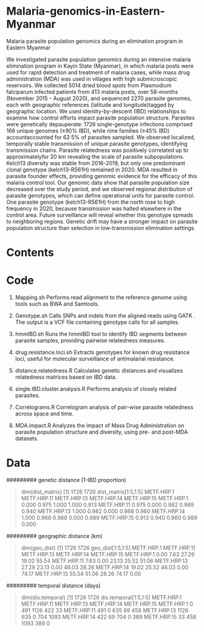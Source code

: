 # Malaria-genomics-in-Eastern-Myanmar

Malaria parasite population genomics during an elimination program in Eastern Myanmar

We investigated parasite population genomics during an intensive malaria elimination program in Kayin State (Myanmar), in which malaria posts were used for rapid detection and treatment of malaria cases, while mass drug administration (MDA) was used in villages with high submicroscopic reservoirs. 
We collected 5014 dried blood spots from Plasmodium falciparum infected patients from 413 malaria posts, over 58-months (November 2015 - August 2020), and sequenced 2270 parasite genomes, each with geographic references (latitude and longitude)tagged by geographic location. We used identity-by-descent (IBD) relationships to examine how control efforts impact parasite population structure.
Parasites were genetically depauperate: 1726 single-genotype infections comprised 166 unique genomes (≥90% IBD), while nine families (≥45% IBD) accountaccounted for 62·5% of parasites sampled. We observed localized, temporally stable transmission of unique parasite genotypes, identifying transmission chains. Parasite relatedness was positively correlated up to approximatelyfor 20 km revealing the scale of parasite subpopulations. Kelch13 diversity was stable from 2016-2019, but only one predominant clonal genotype (kelch13-R561H) remained in 2020.  MDA resulted in parasite founder effects, providing genomic evidence for the efficacy of this malaria control tool. 
Our genomic data show that parasite population size decreased over the study period, and we observed regional distribution of parasite genotypes, which can define operational units for parasite control. One parasite genotype (kelch13-R561H) from the north rose to high frequency in 2020, because transmission was halted elsewhere in the control area. Future surveillance will reveal whether this genotype spreads to neighboring regions. Genetic drift may have a stronger impact on parasite population structure than selection in low-transmission elimination settings.

# Contents
# Code
1. Mapping.sh
Performs read alignment to the reference genome using tools such as BWA and Samtools.

2. Genotype.sh
Calls SNPs and indels from the aligned reads using GATK . The output is a VCF file containing genotype calls for all samples.

3. hmmIBD.sh
Runs the hmmIBD tool to identify IBD segments between parasite samples, providing pairwise relatedness measures.

4. drug.resistance.loci.sh
Extracts genotypes for known drug resistance loci, useful for molecular surveillance of antimalarial resistance.

5. distance.relatedness.R
Calculates genetic distances and visualizes relatedness matrices based on IBD data.

6. single.IBD.cluster.analysis.R
Performs analysis of closely related parasites.

7. Correlograms.R
Correlogram analysis of pair-wise parasite relatedness across space and time.

8. MDA.impact.R
Analyzes the impact of Mass Drug Administration on parasite population structure and diversity, using pre- and post-MDA datasets.

# Data
#########  genetic distance (1-IBD proportion)
> dim(dist_matrix)
[1] 1726 1726
> dist_matrix[1:5,1:5]
            METF.HRP.1 METF.HRP.11 METF.HRP.13 METF.HRP.14 METF.HRP.15
METF.HRP.1       0.000       0.975       1.000       1.000       0.913
METF.HRP.11      0.975       0.000       0.982       0.969       0.940
METF.HRP.13      1.000       0.982       0.000       0.988       0.960
METF.HRP.14      1.000       0.969       0.988       0.000       0.989
METF.HRP.15      0.913       0.940       0.960       0.989       0.000

#########  geographic distance (km) 
> dim(geo_dist)
[1] 1726 1726
> geo_dist[1:5,1:5]
            METF.HRP.1 METF.HRP.11 METF.HRP.13 METF.HRP.14 METF.HRP.15
METF.HRP.1        0.00        7.63       27.29       19.02       55.54
METF.HRP.11       7.63        0.00       23.13       25.52       51.06
METF.HRP.13      27.29       23.13        0.00       46.03       28.26
METF.HRP.14      19.02       25.52       46.03        0.00       74.17
METF.HRP.15      55.54       51.06       28.26       74.17        0.00

#########  temporal distance (days)
> dim(dis.temporal)
[1] 1726 1726
> dis.temporal[1:5,1:5]
            METF.HRP.1 METF.HRP.11 METF.HRP.13 METF.HRP.14 METF.HRP.15
METF.HRP.1           0         491        1126         422          33
METF.HRP.11        491           0         635          69         458
METF.HRP.13       1126         635           0         704        1093
METF.HRP.14        422          69         704           0         389
METF.HRP.15         33         458        1093         389           0



